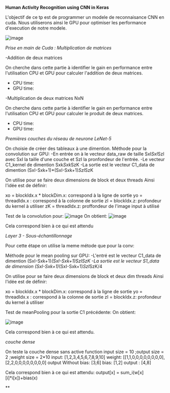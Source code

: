 **Human Activity Recognition using CNN in Keras**


L'objectif de ce tp est de programmer un modele de reconnaisance CNN en cuda. Nous utiliserons ainsi le GPU pour optimiser les performance d'execution de notre modele.

![image](https://user-images.githubusercontent.com/92809568/211397305-c23f75b3-b8c5-443b-b43b-4322ab9f133f.png)


*Prise en main de Cuda : Multiplication de matrices*

-Addition de deux matrices

On cherche dans cette partie à identifier le gain en performance entre l'utilisation CPU et GPU pour calculer l'addition de deux matrices.

- CPU time:
- GPU time:

-Multiplication de deux matrices NxN

On cherche dans cette partie à identifier le gain en performance entre l'utilisation CPU et GPU pour calculer le produit de deux matrices.

- CPU time:
- GPU time:



*Premières couches du réseau de neurone LeNet-5*

On choisie de créer des tableaux à une dimention.
Méthode pour la convolution sur GPU:
-En entrée on à le vecteur data_raw de taille SxI*SxI*SzI avec SxI la taille d'une couche et SzI la pronfondeur de l'entrée.
-Le vecteur C1_kernel de dimention Sxk*Sxk*SzK
-La sortie est le vecteur C1_data de dimention (SxI-Sxk+1)*(SxI-Sxk+1)*SzI*SzK

On utilise pour se faire deux dimensions de block et deux threads
Ainsi l'idée est de définir:

xo = blockIdx.x * blockDim.x: correspond à la ligne de sortie
yo = threadIdx.x : correspond à la colonne de sortie 
zI = blockIdx.z:   profondeur du kernel à utiliser 
zK = threadIdx.z:   proffondeur de l'image input à utilisé 


Test de la convolution pour:
![image](https://user-images.githubusercontent.com/92809568/211406291-1cbbabd3-90c0-41b6-8d7c-417fb2db5835.png)
On obtient:
![image](https://user-images.githubusercontent.com/92809568/211406565-74b1bfbe-7beb-4971-9fc8-2eae18786bb6.png)


Cela correspond bien à ce qui est attendu


*Layer 3 - Sous-échantillonnage*


Pour cette étape on utilise la meme métode que pour la conv:

Méthode pour le mean pooling sur GPU:
-L'entré est le vecteur C1_data de dimention (SxI-Sxk+1)*(SxI-Sxk+1)*SzI*SzK
-La sortie est le vecteur S1_data de dimension (SxI-Sxk+1)*(SxI-Sxk+1)*SzI*SzK/4

On utilise pour se faire deux dimensions de block et deux dim threads
Ainsi l'idée est de définir:

xo = blockIdx.x * blockDim.x: correspond à la ligne de sortie
yo = threadIdx.x : correspond à la colonne de sortie 
zI = blockIdx.z:   profondeur du kernel à utiliser 

Test de meanPooling pour la sortie C1 précédente:
On obtient:

![image](https://user-images.githubusercontent.com/92809568/211408660-dfe0009b-5429-4f76-add9-e39482446581.png)

Cela correspond bien à ce qui est attendu.


*couche dense*

On teste la couche dense sans active function input size = 10 ;output size = 2  ;weight size = 2*10 
input:                [1,2,3,4,5,6,7,8,9,10]
weight:               [[1,1,0,0,0,0,0,0,0,0],[2,2,0,0,0,0,0,0,0,0]
output Without bias:  [3,6]
bias:                 [1,2]
output :              [4,8]


Cela correspond bien à ce qui est attendu: output[x] = sum_i(w[x][i]*i[x])+bias(x)

**

